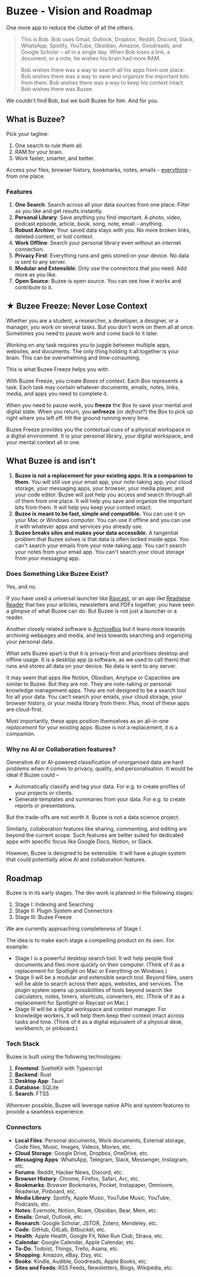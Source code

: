 # Buzee - Vision and Roadmap
One more app to reduce the clutter of all the others.

> This is Bob. Bob uses Gmail, Outlook, Dropbox, Reddit, Discord, Slack, WhatsApp, Spotify, YouTube, Obsidian, Amazon, Goodreads, and Google Scholar – all in a single day. When Bob loses a link, a document, or a note, he wishes his brain had more RAM.
>
> Bob wishes there was a way to search all his apps from one place. Bob wishes there was a way to save and organize the important bits from them. Bob wishes there was a way to keep his context intact. Bob wishes there was Buzee.

We couldn't find Bob, but we built Buzee for him. And for you.

## What is Buzee?
Pick your tagline:
1. One search to rule them all. 
2. RAM for your brain.
3. Work faster, smarter, and better.

Access your files, browser history, bookmarks, notes, emails - [everything](#connectors) - from one place.

### Features
1. **One Search**: Search across all your data sources from one place. Filter as you like and get results instantly.
2. **Personal Library**: Save anything you find important. A photo, video, podcast episode, article, book, song, note, email - anything.
3. **Robust Archive**: Your saved data stays with you. No more broken links, deleted content, or lost context.
4. **Work Offline**: Search your personal library even without an internet connection.
5. **Privacy First**: Everything runs and gets stored on your device. No data is sent to any server.
6. **Modular and Extensible**: Only use the connectors that you need. Add more as you like.
7. **Open Source**: Buzee is open source. You can see how it works and contribute to it.

## ★ Buzee Freeze: Never Lose Context
Whether you are a student, a researcher, a developer, a designer, or a manager, you work on several tasks. But you don't work on them all at once. Sometimes you need to pause work and come back to it later.

Working on any task requires you to juggle between multiple apps, websites, and documents. The only thing holding it all together is your brain. This can be overwhelming and time-consuming.

This is what Buzee Freeze helps you with.

With Buzee Freeze, you create _Boxes_ of context. Each _Box_ represents a task. Each task may contain whatever documents, emails, notes, links, media, and apps you need to complete it.

When you need to pause work, you **freeze** the Box to save your mental and digital state. When you return, you **unfreeze** (or _defrost_?) the Box to pick up right where you left off. Hit the ground running every time.

Buzee Freeze provides you the contextual cues of a physical workspace in a digital environment. It is your personal library, your digital workspace, and your mental context all in one.

## What Buzee is and isn't
1. **Buzee is not a replacement for your existing apps. It is a companion to them.** You will still use your email app, your note-taking app, your cloud storage, your messaging apps, your browser, your media player, and your code editor. Buzee will just help you access and search through all of them from one place. It will help you save and organize the important bits from them. It will help you keep your context intact.
2. **Buzee is meant to be fast, simple and compatible.** You can use it on your Mac or Windows computer. You can use it offline and you can use it with whatever apps and services you already use.
3. **Buzee breaks silos and makes your data accessible.** A tangential problem that Buzee solves is that data is often locked inside apps. You can't search your emails from your note-taking app. You can't search your notes from your email app. You can't search your cloud storage from your messaging app.

### Does Something Like Buzee Exist?
Yes, and no.

If you have used a universal launcher like [Raycast](https://raycast.com/), or an app like [Readwise Reader](https://readwise.io/read) that ties your articles, newsletters and PDFs together, you have seen a glimpse of what Buzee can do. But Buzee is not just a launcher or a reader.

Another closely related software is [ArchiveBox](https://archivebox.io/) but it leans more towards archiving webpages and media, and less towards searching and organizing your personal data.

What sets Buzee apart is that it is privacy-first and prioritises desktop and offline usage. It is a desktop app (a software, as we used to call them) that runs and stores all data on your device. No data is sent to any server.

It may seem that apps like Notion, Obsidian, Anytype or Capacities are similar to Buzee. But they are not. They are note-taking or personal knowledge management apps. They are not designed to be a search tool for all your data. You can't search your emails, your cloud storage, your browser history, or your media library from them. Plus, most of these apps are cloud-first. 

Most importantly, these apps position themselves as an all-in-one _replacement_ for your existing apps. Buzee is not a replacement, it is a companion.

### Why no AI or Collaboration features?
Generative AI or AI-powered classification of unorganised data are hard problems when it comes to privacy, quality, and personalisation. It would be ideal if Buzee could –
* Automatically classify and tag your data. For e.g. to create profiles of your projects or clients.
* Generate templates and summaries from your data. For e.g. to create reports or presentations.

But the trade-offs are not worth it. Buzee is not a data science project.

Similarly, collaboration features like sharing, commenting, and editing are beyond the current scope. Such features are better suited for dedicated apps with specific focus like Google Docs, Notion, or Slack.

However, Buzee is designed to be extensible. It will have a plugin system that could potentially allow AI and collaboration features.

## Roadmap
Buzee is in its early stages. The dev work is planned in the following stages:
1. Stage I: Indexing and Searching
2. Stage II: Plugin System and Connectors
3. Stage III: Buzee Freeze

We are currently approaching completeness of Stage I.

The idea is to make each stage a compelling product on its own. For example: 
* Stage I is a powerful desktop search tool. It will help people find documents and files more quickly on their computer. (Think of it as a replacement for Spotlight on Mac or Everything on Windows.)
* Stage II will be a modular and extensible search tool. Beyond files, users will be able to search across their apps, websites, and services. The plugin system opens up possibilities of tools beyond search like calculators, notes, timers, shortcuts, converters, etc. (Think of it as a replacement for Spotlight or Raycast on Mac.)
* Stage III will be a digital workspace and context manager. For knowledge workers, it will help them keep their context intact across tasks and time. (Think of it as a digital equivalent of a physical desk, workbench, or pinboard.)

### Tech Stack
Buzee is built using the following technologies:
1. **Frontend**: SvelteKit with Typescript
2. **Backend**: Rust
3. **Desktop App**: Tauri
4. **Database**: SQLite
5. **Search**: FTS5

Wherever possible, Buzee will leverage native APIs and system features to provide a seamless experience.

### Connectors
* **Local Files**: Personal documents, Work documents, External storage, Code files, Music, Images, Videos, Movies, etc.
* **Cloud Storage**: Google Drive, Dropbox, OneDrive, etc.
* **Messaging Apps**: WhatsApp, Telegram, Slack, Messenger, Instagram, etc.
* **Forums**: Reddit, Hacker News, Discord, etc.
* **Browser History**: Chrome, Firefox, Safari, Arc, etc.
* **Bookmarks**: Browser Bookmarks, Pocket, Instapaper, Omnivore, Readwise, Pinboard, etc.
* **Media Library**: Spotify, Apple Music, YouTube Music, YouTube, Podcasts, etc.
* **Notes**: Evernote, Notion, Roam, Obsidian, Bear, Mem, etc.
* **Emails**: Gmail, Outlook, etc.
* **Research**: Google Scholar, JSTOR, Zotero, Mendeley, etc.
* **Code**: GitHub, GitLab, Bitbucket, etc.
* **Health**: Apple Health, Google Fit, Nike Run Club, Strava, etc.
* **Calendar**: Google Calendar, Apple Calendar, etc.
* **To-Do**: Todoist, Things, Trello, Asana, etc.
* **Shopping**: Amazon, eBay, Etsy, etc.
* **Books**: Kindle, Audible, Goodreads, Apple Books, etc.
* **Sites and Feeds**: RSS Feeds, Newsletters, Blogs, Wikipedia, etc.